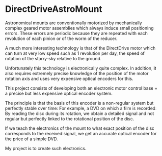 # DirectDriveAstroMount
Astronomical mounts are conventionally motorized by mechanically complex geared motor assemblies which always induce small positioning errors. These errors are periodic because they are repeated with each revolution of each pinion or of the worm of the reducer.

A much more interesting technology is that of the DirectDrive motor which can turn at very low speed such as 1 revolution per day, the speed of rotation of the starry-sky relative to the ground.

Unfortunately this technology is electronically quite complex. In addition, it also requires extremely precise knowledge of the position of the motor rotation axis and uses very expensive optical encoders for this.

This project consists of developing both an electronic motor control base + a precise but less expensive optical encoder system.

The principle is that the basis of this encoder is a non-regular system but perfectly stable over time: For example, a DVD on which a film is recorded: By reading the disc during its rotation, we obtain a detailed signal and not regular but perfectly linked to the rotational position of the disc.

If we teach the electronics of the mount to what exact position of the disc corresponds to the received signal, we get an accurate optical encoder for the price of a simple DVD.

My project is to create such electronics.
